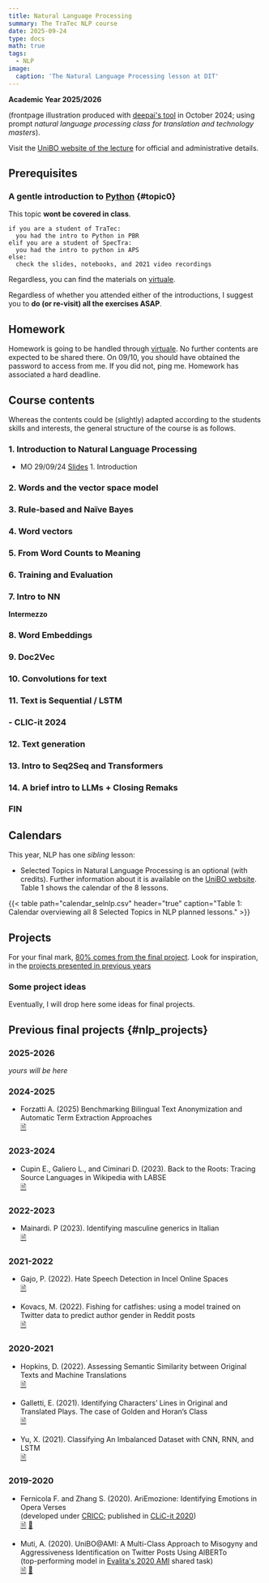 ```yaml
---
title: Natural Language Processing
summary: The TraTec NLP course
date: 2025-09-24
type: docs
math: true
tags:
  - NLP
image:
  caption: 'The Natural Language Processing lesson at DIT'
---
```


**Academic Year 2025/2026**

(frontpage illustration produced with 
[deepai's tool](https://deepai.org/machine-learning-model/text2img) in October 2024; using prompt 
_natural language processing class for translation and technology masters_).

Visit the [UniBO website of the lecture](https://www.unibo.it/it/studiare/insegnamenti-competenze-trasversali-moocs/insegnamenti/insegnamento/2025/470093) for official and administrative details.

## Prerequisites

### A gentle introduction to [Python](https://www.python.org/) {#topic0}
This topic **wont be covered in class**.

```
if you are a student of TraTec:
  you had the intro to Python in PBR
elif you are a student of SpecTra:
  you had the intro to python in APS
else: 
  check the slides, notebooks, and 2021 video recordings
```

Regardless, you can find the materials on [virtuale](https://virtuale.unibo.it/). 
<!-- [https://github.com/TinfFoil/learning_dit_python](https://github.com/TinfFoil/learning_dit_python) (**as of June 24 the link is not working yet**).  -->

Regardless of whether you attended either of the introductions, I suggest you to **do (or re-visit) all the exercises ASAP**.


## Homework

Homework is going to be handled through 
[virtuale](https://virtuale.unibo.it/course/view.php?id=64197). No further 
contents are expected to be shared there. On 09/10, you should have obtained 
the password to access from me. If you did not, ping me. Homework has 
associated a hard deadline.

## Course contents

Whereas the contents could be (slightly) adapted according to the students skills and interests, the general structure of the course is as follows.

### 1. Introduction to Natural Language Processing

- MO 29/09/24 [Slides](/uploads/nlp25/01_dit_nlp_handout.pdf) 1. Introduction

### 2. Words and the vector space model

<!-- - WE 02/10/24 [Slides](/uploads/nlp24/02_dit_nlp_handout.pdf) 2. Tokens and normalisation
- WE 02/10/24 [Notebook](/uploads/nlp24/02_dit_nlp_words.ipynb) 2. Tokens and normalisation
- WE 09/10/24 [Slides](/uploads/nlp24/03_dit_nlp_handout.pdf) 3. Vector Space Model
- WE 09/10/24 [Notebook on VSM](/uploads/nlp24/03_dit_nlp_tokens.ipynb) 3. Vector Space Model -->

### 3. Rule-based and Naïve Bayes
<!-- - TH 10/10/24 [Slides](/uploads/nlp24/04_dit_nlp_handout.pdf) 4. Rule-based sentiment analysis and Naive Bayes 
- TH 10/10/24 [Notebook on RB sentiment](/uploads/nlp24/04_dit_nlp_rulebasedsentiment.ipynb) 4. Rule-based sentiment analysis 
- WE 16/10/24  [Notebook on Naïve Bayes](/uploads/nlp24/05_dit_nlp_naivebayes.ipynb) 5. Naive Bayes 
 -->

### 4. Word vectors
<!-- - TH 17/10/24 [Slides](/uploads/nlp24/06_dit_nlp_handout.pdf) 6. Term Frequency–Inverse Document Frequency
- ~~TH 17/10/24~~ WE 23/10/24 [Notebook](/uploads/nlp24/06_dit_nlp_tf_idf.ipynb) 7. Term Frequency–Inverse Document Frequency
  -->

### 5. From Word Counts to Meaning

<!-- - ~~WE 23/10/24~~ TH 24/10/24 [Slides](/uploads/nlp24/07_dit_nlp_handout.pdf) 8. From word counts to meaning (introducing topic modelling)
- ~~WE 23/10/23~~ TH 24/10/24 [Notebook on topic modelling](/uploads/nlp24/07_dit_nlp_topicmodeling.ipynb) 8. From word counts to meaning (introducing topic modelling) -->

<!-- THIS LESSON WAS NOT OFFERED IN  2024
- 24/10/23 [Slides introducing LSA and SVD](https://github.com/albarron/academic-kickstart/raw/master/files/nlp23/week_04/08_dit_nlp_handout.pdf)
- 24/10/23 [Notebook on LSA](https://github.com/albarron/academic-kickstart/blob/master/files/nlp23/week_04/08_dit_nlp_lsa.ipynb) -->

### 6. Training and Evaluation
<!-- - 30/10/23 [Slides](/uploads/nlp24/09_dit_nlp_handout.pdf) 9. Training and evaluation
- 30/10/23 [Notebook](/uploads/nlp24/09_dit_nlp_traineval.ipynb) 9. Training and evaluation -->

### 7. Intro to NN
<!-- - 31/10/23 [Slides](/uploads/nlp24/10_dit_nlp_handout.pdf) 10. One neuron (perceptron)
- 31/10/23 [Notebook](/uploads/nlp24/10_dit_nlp_nn.ipynb) 10. One neuron (perceptron) -->

**Intermezzo**

<!-- - 13/11/23 [Slides](/uploads/nlp24/11_dit_nlp_handout.pdf) 11. Neural networks and keras
- 13/11/23 [Notebook](/uploads/nlp24/11_dit_nlp_keras.ipynb) 11. Neural networks and keras -->

### 8. Word Embeddings
<!-- - 14/11/24 [Slides](/uploads/nlp24/12_dit_nlp_handout.pdf) 12. Word2vec
- 18/11/24 [Slides](/uploads/nlp24/13_dit_nlp_handout.pdf) 13. Hands on word embeddings
- 18/11/24 [Notebook](/uploads/nlp24/13_dit_nlp_embeddings.ipynb) 13. Hands on word embeddings
   -->

### 9. Doc2Vec
<!-- - 20/11/24 [Slides](/uploads/nlp24/14_dit_nlp_handout.pdf) 14. From word back to document representations (doc2vec)
- 20/11/24 [Notebook](/uploads/nlp24/14_dit_nlp_d2v.ipynb) 14. From word back to document representations (doc2vec) -->
<!-- - 14/11/23 [Project reminder](/uploads/nlp24/14_dit_nlp_projects.pdf) -->

<!-- THIS WAS NOT GIVEN SINCE TWO YEARS AGO
### 10. Visualisation
  I have decided not to offer this lecture anymore
* \[13/04/22\] Slides on visualization
* \[13/04/22\] Notebook
 -->

### 10. Convolutions for  text
<!-- - 27/11/24 [Slides](/uploads/nlp24/15_dit_nlp_handout.pdf) 15. CNNs
- 27/11/24 [Notebook](/uploads/nlp24/15_dit_nlp_cnn.ipynb) 15. CNNs -->


### 11. Text is Sequential / LSTM
<!-- - 28/11/24 [Slides](/uploads/nlp24/16_dit_nlp_handout.pdf) 16. RNNs
- 28/11/24 [Notebook](/uploads/nlp24/16_dit_nlp_rnn.ipynb) 16. RNNs
- 02/12/24 [Slides](/uploads/nlp24/17_dit_nlp_handout.pdf) 17 BiRNNs and LSTMs
- 02/12/24 [Notebook](/uploads/nlp24/17_dit_nlp_brnn.ipynb) 17. BiRNNs
- 02/12/24 [Notebook](/uploads/nlp24/17_dit_nlp_lstm.ipynb) 17. LSTMs -->

### - CLIC-it 2024
<!-- - [Poster 1](/uploads/nlp24/clic24_eptic.pdf) Constructing a Multimodal, 
Multilingual Translation
and Interpreting Corpus: A Modular Pipeline and an Evaluation of ASR for 
Verbatim Transcription
- [Poster 2](/uploads/nlp24/clic24_projection.pdf) On Cross-Language Entity 
Label Projection and Recognition -->

### 12. Text generation
<!-- - 09/12/24 [Slides](/uploads/nlp24/18_dit_nlp_handout.pdf) 18. LSTM: characters and generation
- 09/12/24 [Notebook](/uploads/nlp24/18_dit_nlp_chars.ipynb) 18. LSTM: characters
- ~~09/12/24~~11/12/24 [Notebook](/uploads/nlp24/18_dit_nlp_lstm_gen.ipynb) 19. LSTM: generation -->

<!-----
**The topics/timing from here are indicative and subject to (continuous) 
modification**
----->
### 13. Intro to Seq2Seq and Transformers

<!-- - 16/12/24 [Slides](/uploads/nlp24/19_dit_nlp_handout.pdf) 20. Into Transformers
- 16/12/24 [Slides](/uploads/nlp24/20_dit_nlp_handout.pdf) 20. Beyond; [attention gif](/uploads/nlp24/transform20fps.gif) -->

### 14. A brief intro to LLMs + Closing Remaks

<!-- This section was not covered during the lesson and was left for furher studying 

- [CLIC-it 2023 tutorial](https://github.com/crux82/CLiC-it_2023_tutorial) (we will pay a visit to the cool materials from D. Croce and C.D. Hromei)
 -->
### FIN

## Calendars 

This year, NLP has one _sibling_ lesson:

- Selected Topics in Natural Language Processing is an optional (with credits). 
Further information about it is available on the [UniBO 
website](https://www.unibo.it/it/studiare/dottorati-master-specializzazioni-e-altra-formazione/insegnamenti/insegnamento/2025/508811). 
Table 1 shows the calendar of the 8 lessons.

{{< table path="calendar_selnlp.csv" header="true" caption="Table 1: Calendar overviewing all 8 Selected Topics in NLP planned lessons." >}}
<!--
- Tutorato of NLP is made to support **you** in the programming side of NLP. 
Table 3 shows the calendar of the 10 lessons.
-->


## <a id="projects"></a>Projects

For your final mark, [80% comes from the final project](https://www.unibo.it/it/studiare/insegnamenti-competenze-trasversali-moocs/insegnamenti/insegnamento/2025/470093). Look for inspiration, in the [projects presented in previous years](#nlp_projects)

### Some project ideas

Eventually, I will drop here some ideas for final projects.

## Previous final projects {#nlp_projects}

### 2025-2026

_yours will be here_

### 2024-2025

* Forzatti A. (2025)
  Benchmarking Bilingual Text Anonymization and Automatic Term Extraction Approaches<br />
  [🗎](/uploads/nlp25/dit_nlp25_finalproject_Forzatti.pdf)

### 2023-2024

* Cupin E., Galiero L., and Ciminari D. (2023).
  Back to the Roots: Tracing Source Languages in Wikipedia with LABSE<br />
  [🗎](/uploads/nlp23/dit_nlp23_finalproject_Cupin_Ciminari_Galiero.pdf)

### 2022-2023

* Mainardi. P (2023).
  Identifying masculine generics in Italian<br />
  [🗎](/uploads/nlp23/dit_nlp23_finalproject_Mainardi.pdf)

### 2021-2022

* Gajo, P. (2022). 
Hate Speech Detection in Incel Online Spaces<br />
[🗎](https://github.com/albarron/academic-kickstart/raw/master/files/coli/projects2022/dit_coli2022_project_gajo.pdf) 
  
* Kovacs, M. (2022).
 Fishing for catfishes: using a model trained on Twitter data to predict author gender in Reddit posts<br />
  [🗎](https://github.com/albarron/academic-kickstart/raw/master/files/coli/projects2022/dit_coli2022_project_kovacs.pdf)

### 2020-2021

* Hopkins, D. (2022). Assessing Semantic Similarity between Original Texts and Machine Translations<br />
  [🗎](https://github.com/albarron/academic-kickstart/raw/master/files/coli/projects2021/dit_coli2021_project_hopkins.pdf)
  
<!-- * Martinelli, M. (2021). Definition extraction on food-related Wikipedia articles -->
  
* Galletti, E. (2021). Identifying Characters’ Lines in Original and Translated Plays. The case of Golden and Horan’s Class<br />
  [🗎](https://github.com/albarron/academic-kickstart/raw/master/files/coli/projects2020/dit_coli2020_project_galletti.pdf)

* Yu, X. (2021). Classifying An Imbalanced Dataset with CNN, RNN, and LSTM<br />
  [🗎](https://github.com/albarron/academic-kickstart/raw/master/files/coli/projects2020/dit_coli2020_project_yu.pdf)

### 2019-2020

* Fernicola F. and Zhang S. (2020). 
  AriEmozione: Identifying Emotions in Opera Verses<br />
  (developed under [CRICC](https://site.unibo.it/cricc/it);
  published in [CLiC-it 2020](http://ceur-ws.org/Vol-2769/))<br />
  [🗎](http://ceur-ws.org/Vol-2769/paper_58.pdf)
  [🎦](https://vimeo.com/515280902)

* Muti, A. (2020).
  UniBO@AMI: A Multi-Class Approach to Misogyny and Aggressiveness
  Identification on Twitter Posts Using AlBERTo<br />
  (top-performing model in [Evalita's 2020
  AMI](https://amievalita2020.github.io/) shared task)<br />
  [🗎](http://ceur-ws.org/Vol-2765/paper117.pdf) 
  [🎦](https://vimeo.com/487827751)
<!-- **Embed videos, podcasts, code, LaTeX math, and even test students!**

On this page, you'll find some examples of the types of technical content that can be rendered with Hugo Blox.
 -->
<!-- ## Video

Teach your course by sharing videos with your students. Choose from one of the following approaches:

{{< youtube D2vj0WcvH5c >}}

**Youtube**:

    {{</* youtube w7Ft2ymGmfc */>}}

**Bilibili**:

    {{</* bilibili id="BV1WV4y1r7DF" */>}}

**Video file**

Videos may be added to a page by either placing them in your `assets/media/` media library or in your [page's folder](https://gohugo.io/content-management/page-bundles/), and then embedding them with the _video_ shortcode:

    {{</* video src="my_video.mp4" controls="yes" */>}}

## Podcast

You can add a podcast or music to a page by placing the MP3 file in the page's folder or the media library folder and then embedding the audio on your page with the _audio_ shortcode:

    {{</* audio src="ambient-piano.mp3" */>}}

Try it out:

{{< audio src="ambient-piano.mp3" >}}

## Test students

Provide a simple yet fun self-assessment by revealing the solutions to challenges with the `spoiler` shortcode:

```markdown
{{</* spoiler text="👉 Click to view the solution" */>}}
You found me!
{{</* /spoiler */>}}
```

renders as

{{< spoiler text="👉 Click to view the solution" >}} You found me 🎉 {{< /spoiler >}}

## Math

Hugo Blox Builder supports a Markdown extension for $\LaTeX$ math. You can enable this feature by toggling the `math` option in your `config/_default/params.yaml` file.

To render _inline_ or _block_ math, wrap your LaTeX math with `{{</* math */>}}$...${{</* /math */>}}` or `{{</* math */>}}$$...$${{</* /math */>}}`, respectively.

{{% callout note %}}
We wrap the LaTeX math in the Hugo Blox _math_ shortcode to prevent Hugo rendering our math as Markdown.
{{% /callout %}}

Example **math block**:

```latex
{{</* math */>}}
$$
\gamma_{n} = \frac{ \left | \left (\mathbf x_{n} - \mathbf x_{n-1} \right )^T \left [\nabla F (\mathbf x_{n}) - \nabla F (\mathbf x_{n-1}) \right ] \right |}{\left \|\nabla F(\mathbf{x}_{n}) - \nabla F(\mathbf{x}_{n-1}) \right \|^2}
$$
{{</* /math */>}}
```

renders as

{{< math >}}
$$\gamma_{n} = \frac{ \left | \left (\mathbf x_{n} - \mathbf x_{n-1} \right )^T \left [\nabla F (\mathbf x_{n}) - \nabla F (\mathbf x_{n-1}) \right ] \right |}{\left \|\nabla F(\mathbf{x}_{n}) - \nabla F(\mathbf{x}_{n-1}) \right \|^2}$$
{{< /math >}}

Example **inline math** `{{</* math */>}}$\nabla F(\mathbf{x}_{n})${{</* /math */>}}` renders as {{< math >}}$\nabla F(\mathbf{x}_{n})${{< /math >}}.

Example **multi-line math** using the math linebreak (`\\`):

```latex
{{</* math */>}}
$$f(k;p_{0}^{*}) = \begin{cases}p_{0}^{*} & \text{if }k=1, \\
1-p_{0}^{*} & \text{if }k=0.\end{cases}$$
{{</* /math */>}}
```

renders as

{{< math >}}

$$
f(k;p_{0}^{*}) = \begin{cases}p_{0}^{*} & \text{if }k=1, \\
1-p_{0}^{*} & \text{if }k=0.\end{cases}
$$

{{< /math >}}

## Code

Hugo Blox Builder utilises Hugo's Markdown extension for highlighting code syntax. The code theme can be selected in the `config/_default/params.yaml` file.


    ```python
    import pandas as pd
    data = pd.read_csv("data.csv")
    data.head()
    ```

renders as

```python
import pandas as pd
data = pd.read_csv("data.csv")
data.head()
```

## Inline Images

```go
{{</* icon name="python" */>}} Python
```

renders as

{{< icon name="python" >}} Python

## Did you find this page helpful? Consider sharing it 🙌
 -->
